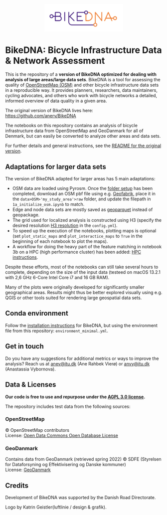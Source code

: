 <p align="center"><img src="images/BikeDNA_logo.svg" width="50%" alt="BikeDNA logo"/></p>

# BikeDNA: Bicycle Infrastructure Data & Network Assessment

This is the repository of a **version of BikeDNA optimized for dealing with analysis of large areas/large data sets**. BikeDNA is a tool for assessing the quality of [OpenStreetMap (OSM)](https://www.openstreetmap.org/) and other bicycle infrastructure data sets in a reproducible way. It provides planners, researchers, data maintainers, cycling advocates, and others who work with bicycle networks a detailed, informed overview of data quality in a given area.

The original version of BikeDNA lives here: <https://github.com/anerv/BikeDNA>

The notebooks on this repository contains an analysis of bicycle infrastructure data from OpenStreetMap and GeoDanmark for all of Denmark, but can easily be converted to analyze other areas and data sets.

For further details and general instructions, see the [README for the original version](https://github.com/anerv/BikeDNA/blob/main/README.md).

## Adaptations for larger data sets

The version of BikeDNA adapted for larger areas has 5 main adaptations:

* OSM data are loaded using Pyrosm. Once the [folder setup](https://github.com/anerv/BikeDNA/blob/main/README.md#set-up-the-folder-structure) has been completed, download an OSM pbf file using e.g. [Geofabrik](<http://download.geofabrik.de/>), place it in the `data>OSM>'my_study_area'>raw` folder, and update the filepath in `1a_initialize_osm.ipynb` to match.
* Edge and node data sets are mostly saved as [geoparquet](<https://geoparquet.org/>) instead of geopackage.
* The grid used for localized analysis is constructed using H3 (specify the desired resolution [H3 resolution](<https://h3geo.org/docs/core-library/restable#cell-counts>) in the `config.yml`).
* To speed up the execution of the notebooks, plotting maps is optional (set `plot_static_maps` and `plot_interactice_maps` to `True` in the beginning of each notebook to plot the maps).
* A workflow for doing the heavy part of the feature matching in notebook 3b on a HPC (high performance cluster) has been added: [HPC instructions](<https://github.com/anerv/bikedna_denmark/blob/main/feature_matching_hpc/hpc_instructions.md>).

Despite these efforts, most of the notebooks can still take several hours to complete, depending on the size of the input data (testeed on macOS 13.2.1 with 2,6 GHz 6-Core Intel Core i7 and 16 GB RAM).

Many of the plots were originally developed for significantly smaller geographical areas. Results might thus be better explored visually using e.g. QGIS or other tools suited for rendering large geospatial data sets.

## Conda environment

Follow the [installation instructions](<https://github.com/anerv/BikeDNA#create-python-conda-environment>) for BikeDNA, but using the environment file from this repository: `environment_minimal.yml`.

## Get in touch

Do you have any suggestions for additional metrics or ways to improve the analysis?
Reach us at <anev@itu.dk> (Ane Rahbek Vierø) or <anvy@itu.dk> (Anastassia Vybornova).

## Data & Licenses

**Our code is free to use and repurpose under the [AGPL 3.0 license](https://www.gnu.org/licenses/agpl-3.0.html).**

The repository includes test data from the following sources:

### OpenStreetMap

© OpenStreetMap contributors  
License: [Open Data Commons Open Database License](https://opendatacommons.org/licenses/odbl/)

### GeoDanmark

Contains data from GeoDanmark (retrieved spring 2022)
© SDFE (Styrelsen for Dataforsyning og Effektivisering og Danske kommuner)  
License: [GeoDanmark](https://www.geodanmark.dk/wp-content/uploads/2022/08/Vilkaar-for-brug-af-frie-geografiske-data_GeoDanmark-grunddata-august-2022.pdf)

## Credits

Development of BikeDNA was supported by the Danish Road Directorate.

Logo by Katrin Geistler(luftlinie / design & grafik).

